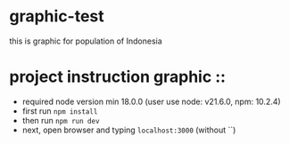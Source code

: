 # graphic-test
this is graphic for population of Indonesia

# project instruction graphic ::
- required node version min 18.0.0 (user use node: v21.6.0, npm: 10.2.4)
- first run `npm install`
- then run `npm run dev`
- next, open browser and typing `localhost:3000` (without ``)

